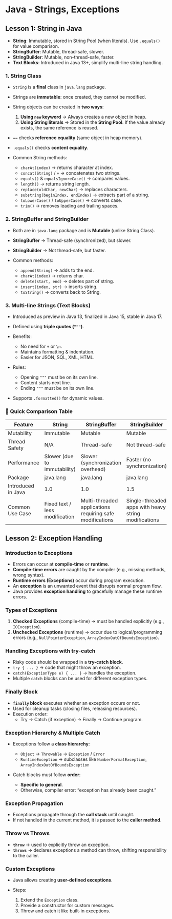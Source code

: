 # Java - Strings, Exceptions

## Lesson 1: String in Java

- **String**: Immutable, stored in String Pool (when literals). Use `.equals()` for value comparison.
- **StringBuffer**: Mutable, thread-safe, slower.
- **StringBuilder**: Mutable, non-thread-safe, faster.
- **Text Blocks**: Introduced in Java 13+, simplify multi-line string handling.

### 1. String Class

- `String` is a **final** class in `java.lang` package.
- Strings are **immutable**: once created, they cannot be modified.
- String objects can be created in **two ways**:

    1. **Using `new` keyword** → Always creates a new object in heap.
    2. **Using String literals** → Stored in the **String Pool**. If the value already exists, the same reference is reused.

- `==` checks **reference equality** (same object in heap memory).
- `.equals()` checks **content equality**.
- Common String methods:

    - `charAt(index)` → returns character at index.
    - `concat(String)` / `+` → concatenates two strings.
    - `equals()` & `equalsIgnoreCase()` → compares values.
    - `length()` → returns string length.
    - `replace(oldChar, newChar)` → replaces characters.
    - `substring(beginIndex, endIndex)` → extracts part of a string.
    - `toLowerCase()` / `toUpperCase()` → converts case.
    - `trim()` → removes leading and trailing spaces.

### 2. StringBuffer and StringBuilder

- Both are in `java.lang` package and is **Mutable** (unlike String Class).
- **StringBuffer** → Thread-safe (synchronized), but slower.
- **StringBuilder** → Not thread-safe, but faster.
- Common methods:

    - `append(String)` → adds to the end.
    - `charAt(index)` → returns char.
    - `delete(start, end)` → deletes part of string.
    - `insert(index, str)` → inserts string.
    - `toString()` → converts back to String.

### 3. Multi-line Strings (Text Blocks)

- Introduced as preview in Java 13, finalized in Java 15, stable in Java 17.
- Defined using **triple quotes (`"""`)**.
- Benefits:

    - No need for `+` or `\n`.
    - Maintains formatting & indentation.
    - Easier for JSON, SQL, XML, HTML.

- Rules:

    - Opening `"""` must be on its own line.
    - Content starts next line.
    - Ending `"""` must be on its own line.

- Supports `.formatted()` for dynamic values.

### 🔑 Quick Comparison Table

| Feature            | String                         | StringBuffer                                             | StringBuilder                                        |
|--------------------|--------------------------------|----------------------------------------------------------|------------------------------------------------------|
| Mutability         | Immutable                      | Mutable                                                  | Mutable                                              |
| Thread Safety      | N/A                            | Thread-safe                                              | Not thread-safe                                      |
| Performance        | Slower (due to immutability)   | Slower (synchronization overhead)                        | Faster (no synchronization)                          |
| Package            | java.lang                      | java.lang                                                | java.lang                                            |
| Introduced in Java | 1.0                            | 1.0                                                      | 1.5                                                  |
| Common Use Case    | Fixed text / less modification | Multi-threaded applications requiring safe modifications | Single-threaded apps with heavy string modifications |

## Lesson 2: Exception Handling

### Introduction to Exceptions

- Errors can occur at **compile-time** or **runtime**.
- **Compile-time errors** are caught by the compiler (e.g., missing methods, wrong syntax).
- **Runtime errors (Exceptions)** occur during program execution.
- An **exception** is an unwanted event that disrupts normal program flow.
- Java provides **exception handling** to gracefully manage these runtime errors.

### Types of Exceptions

1. **Checked Exceptions** (compile-time) → must be handled explicitly (e.g., `IOException`).
2. **Unchecked Exceptions** (runtime) → occur due to logical/programming errors (e.g., `NullPointerException`, `ArrayIndexOutOfBoundsException`).

### Handling Exceptions with try-catch

- Risky code should be wrapped in a **try-catch block**.
- `try { ... }` → code that might throw an exception.
- `catch(ExceptionType e) { ... }` → handles the exception.
- Multiple `catch` blocks can be used for different exception types.

### Finally Block

- **`finally` block** executes whether an exception occurs or not.
- Used for cleanup tasks (closing files, releasing resources).
- Execution order:
    - Try → Catch (if exception) → Finally → Continue program.

### Exception Hierarchy & Multiple Catch

- Exceptions follow a **class hierarchy**:

    - `Object` → `Throwable` → `Exception` / `Error`
    - `RuntimeException` → subclasses like `NumberFormatException`, `ArrayIndexOutOfBoundsException`

- Catch blocks must follow **order**:

    - **Specific to general**.
    - Otherwise, compiler error: “exception has already been caught.”

### Exception Propagation

- Exceptions propagate through the **call stack** until caught.
- If not handled in the current method, it is passed to the **caller method**.

### Throw vs Throws

- **`throw`** → used to explicitly throw an exception.
- **`throws`** → declares exceptions a method can throw, shifting responsibility to the caller.

### Custom Exceptions

- Java allows creating **user-defined exceptions**.
- Steps:

    1. Extend the `Exception` class.
    2. Provide a constructor for custom messages.
    3. Throw and catch it like built-in exceptions.
